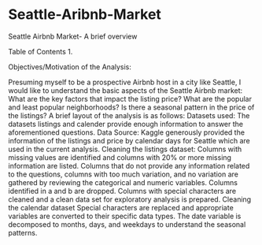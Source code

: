 # Seattle-Aribnb-Market
Seattle Airbnb Market- A brief overview

Table of Contents
1. 



Objectives/Motivation of the Analysis:

Presuming myself to be a prospective Airbnb host in a city like Seattle, I would like to understand the basic aspects of the Seattle Airbnb market:
What are the key factors that impact the listing price?
What are the popular and least popular neighborhoods?
Is there a seasonal pattern in the price of the listings?
A brief layout of the analysis is as follows:
Datasets used: The datasets listings and calender provide enough information to answer the aforementioned questions.
Data Source: Kaggle generously provided the information of the listings and price by calendar days for Seattle which are used in the current analysis.
Cleaning the listings dataset:
Columns with missing values are identified and columns with 20% or more missing information are listed.
Columns that do not provide any information related to the questions, columns with too much variation, and no variation are gathered by reviewing the categorical and numeric variables.
Columns identified in a and b are dropped.
Columns with special characters are cleaned and a clean data set for exploratory analysis is prepared.
Cleaning the calendar dataset
Special characters are replaced and appropriate variables are converted to their specific data types.
The date variable is decomposed to months, days, and weekdays to understand the seasonal patterns.
